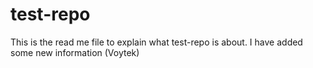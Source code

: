 # test-repo
This is the read me file to explain what test-repo is about.
I have added some new information (Voytek)
